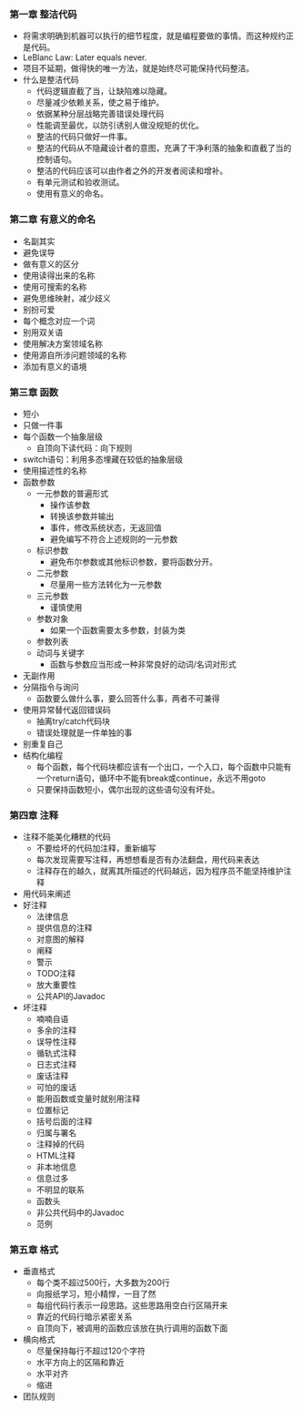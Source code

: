 ### 第一章 整洁代码
* 将需求明确到机器可以执行的细节程度，就是编程要做的事情。而这种规约正是代码。
* LeBlanc Law: Later equals never.
* 项目不延期，做得快的唯一方法，就是始终尽可能保持代码整洁。
* 什么是整洁代码
  * 代码逻辑直截了当，让缺陷难以隐藏。
  * 尽量减少依赖关系，使之易于维护。
  * 依据某种分层战略完善错误处理代码
  * 性能调至最优，以防引诱别人做没规矩的优化。
  * 整洁的代码只做好一件事。
  * 整洁的代码从不隐藏设计者的意图，充满了干净利落的抽象和直截了当的控制语句。
  * 整洁的代码应该可以由作者之外的开发者阅读和增补。
  * 有单元测试和验收测试。
  * 使用有意义的命名。
  
### 第二章 有意义的命名
* 名副其实
* 避免误导
* 做有意义的区分
* 使用读得出来的名称
* 使用可搜索的名称
* 避免思维映射，减少歧义
* 别扮可爱
* 每个概念对应一个词
* 别用双关语
* 使用解决方案领域名称
* 使用源自所涉问题领域的名称
* 添加有意义的语境

### 第三章 函数
* 短小
* 只做一件事
* 每个函数一个抽象层级
  * 自顶向下读代码：向下规则
* switch语句：利用多态埋藏在较低的抽象层级
* 使用描述性的名称
* 函数参数
  * 一元参数的普遍形式
    * 操作该参数
    * 转换该参数并输出
    * 事件，修改系统状态，无返回值
    * 避免编写不符合上述规则的一元参数
  * 标识参数
    * 避免布尔参数或其他标识参数，要将函数分开。
  * 二元参数
    * 尽量用一些方法转化为一元参数
  * 三元参数
    * 谨慎使用
  * 参数对象
    * 如果一个函数需要太多参数，封装为类
  * 参数列表
  * 动词与关键字
    * 函数与参数应当形成一种非常良好的动词/名词对形式
* 无副作用
* 分隔指令与询问
  * 函数要么做什么事，要么回答什么事，两者不可兼得
* 使用异常替代返回错误码
  * 抽离try/catch代码块
  * 错误处理就是一件单独的事
* 别重复自己
* 结构化编程
  * 每个函数，每个代码块都应该有一个出口，一个入口，每个函数中只能有一个return语句，循环中不能有break或continue，永远不用goto
  * 只要保持函数短小，偶尔出现的这些语句没有坏处。 

### 第四章 注释
* 注释不能美化糟糕的代码
  * 不要给坏的代码加注释，重新编写
  * 每次发现需要写注释，再想想看是否有办法翻盘，用代码来表达
  * 注释存在的越久，就离其所描述的代码越远，因为程序员不能坚持维护注释
* 用代码来阐述
* 好注释
  * 法律信息
  * 提供信息的注释
  * 对意图的解释
  * 阐释
  * 警示
  * TODO注释
  * 放大重要性
  * 公共API的Javadoc
* 坏注释
  * 喃喃自语
  * 多余的注释
  * 误导性注释
  * 循轨式注释
  * 日志式注释
  * 废话注释
  * 可怕的废话
  * 能用函数或变量时就别用注释
  * 位置标记
  * 括号后面的注释
  * 归属与署名
  * 注释掉的代码
  * HTML注释
  * 非本地信息
  * 信息过多
  * 不明显的联系
  * 函数头
  * 非公共代码中的Javadoc
  * 范例 

### 第五章 格式
  * 垂直格式
    * 每个类不超过500行，大多数为200行
    * 向报纸学习，短小精悍，一目了然
    * 每组代码行表示一段思路。这些思路用空白行区隔开来
    * 靠近的代码行暗示紧密关系
    * 自顶向下，被调用的函数应该放在执行调用的函数下面
  * 横向格式
    * 尽量保持每行不超过120个字符
    * 水平方向上的区隔和靠近
    * 水平对齐
    * 缩进
  * 团队规则
